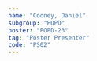 ```yaml
---
name: "Cooney, Daniel"
subgroup: "POPD"
poster: "POPD-23"
tag: "Poster Presenter"
code: "PS02"
---
```

